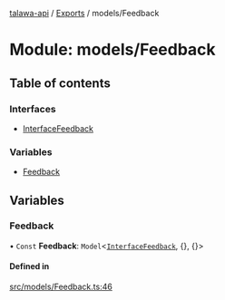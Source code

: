 [talawa-api](../README.md) / [Exports](../modules.md) / models/Feedback

# Module: models/Feedback

## Table of contents

### Interfaces

- [InterfaceFeedback](../interfaces/models_Feedback.InterfaceFeedback.md)

### Variables

- [Feedback](models_Feedback.md#feedback)

## Variables

### Feedback

• `Const` **Feedback**: `Model`\<[`InterfaceFeedback`](../interfaces/models_Feedback.InterfaceFeedback.md), \{\}, \{\}\>

#### Defined in

[src/models/Feedback.ts:46](https://github.com/PalisadoesFoundation/talawa-api/blob/66970ab/src/models/Feedback.ts#L46)
